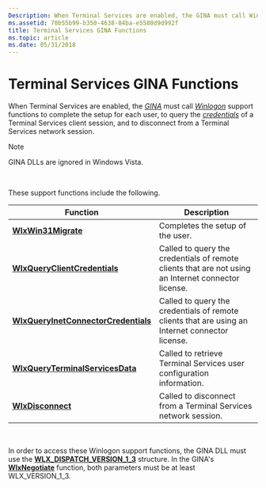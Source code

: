 ```yaml
---
Description: When Terminal Services are enabled, the GINA must call Winlogon support functions to complete the setup for each user, to query the credentials of a Terminal Services client session, and to disconnect from a Terminal Services network session.Note   GINA DLLs are ignored in Windows Vista. 
ms.assetid: 70b55b99-b350-4638-84ba-e5580d9d992f
title: Terminal Services GINA Functions
ms.topic: article
ms.date: 05/31/2018
---
```


# Terminal Services GINA Functions

When Terminal Services are enabled, the [*GINA*](https://msdn.microsoft.com/library/ms721584(v=VS.85).aspx) must call [*Winlogon*](https://msdn.microsoft.com/library/ms721635(v=VS.85).aspx) support functions to complete the setup for each user, to query the [*credentials*](https://msdn.microsoft.com/library/ms721572(v=VS.85).aspx) of a Terminal Services client session, and to disconnect from a Terminal Services network session.

> [!Note]  
> GINA DLLs are ignored in Windows Vista.

 

These support functions include the following.



| Function                                                                     | Description                                                                                         |
|------------------------------------------------------------------------------|-----------------------------------------------------------------------------------------------------|
| [**WlxWin31Migrate**](https://msdn.microsoft.com/library/Aa381090(v=VS.85).aspx)                                   | Completes the setup of the user.                                                                    |
| [**WlxQueryClientCredentials**](https://msdn.microsoft.com/library/Aa380576(v=VS.85).aspx)               | Called to query the credentials of remote clients that are not using an Internet connector license. |
| [**WlxQueryInetConnectorCredentials**](https://msdn.microsoft.com/library/Aa380578(v=VS.85).aspx) | Called to query the credentials of remote clients that are using an Internet connector license.     |
| [**WlxQueryTerminalServicesData**](https://msdn.microsoft.com/library/Aa380579(v=VS.85).aspx)         | Called to retrieve Terminal Services user configuration information.                                |
| [**WlxDisconnect**](https://msdn.microsoft.com/library/Aa380559(v=VS.85).aspx)                                       | Called to disconnect from a Terminal Services network session.                                      |



 

In order to access these Winlogon support functions, the GINA DLL must use the [**WLX\_DISPATCH\_VERSION\_1\_3**](/windows/desktop/api/Winwlx/ns-winwlx-wlx_dispatch_version_1_3) structure. In the GINA's [**WlxNegotiate**](/windows/desktop/api/Winwlx/nf-winwlx-wlxnegotiate) function, both parameters must be at least WLX\_VERSION\_1\_3.

 

 



